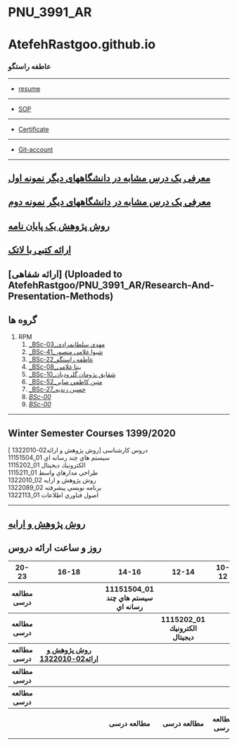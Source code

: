 # PNU_3991_AR
# AtefehRastgoo.github.io

###  عاطفه راستگو
 
---
- [resume](https://atefehrastgoo.github.io/index.html)
---
- [SOP](https://atefehrastgoo.github.io/SOP)
---
- [Certificate](https://atefehrastgoo.github.io/Certificate.jpg)
---
- [Git-account](https://atefehrastgoo.github.io/patchwork.jpg)
---
[ معرفی یک درس مشابه در دانشگاههای دیگر نمونه اول](http://smbidoki.ir/crsdetail.php?crsid=41)
---
[ معرفی یک درس مشابه در دانشگاههای دیگر نمونه دوم](https://www.sku.ac.ir/Department/computer-engineering/Department-CourseCatalogDetail/62)
---
[روش پژوهش یک پایان نامه](https://atefehrastgoo.github.io/ThesisForMethodology.pdf)
---
[ارائه کتبی با لاتک](https://github.com/AtefehRastgoo/PNU_3991_AR/blob/main/Research-And-Presentation-Methods/Latex.rar)
---
[ارائه شفاهی] (Uploaded to AtefehRastgoo/PNU_3991_AR/Research-And-Presentation-Methods)
------------------


## گروه ها
    
1. RPM 
    1. [_BSc-03_مهدی سلطانمرادی](https://github.com/AliRazavi-edu/PNU_3991/tree/master/_BSc/ResearchAndPresentationMethods/1115133_01/03_%D9%85%D9%87%D8%AF%D9%8A%20%D8%B3%D9%84%D8%B7%D8%A7%D9%86%20%D9%85%D8%B1%D8%A7%D8%AF%D9%8A)   
    1. [_BSc-41_شیوا غلامی منصور](https://github.com/AliRazavi-edu/PNU_3991/tree/master/_BSc/ResearchAndPresentationMethods/1322010_02/41_%D8%B4%D9%8A%D9%88%D8%A7%20%D8%BA%D9%84%D8%A7%D9%85%D9%8A%20%D9%85%D9%86%D8%B5%D9%88%D8%B1) 
    1. [_BSc-22_عاطفه راستگو](https://github.com/AliRazavi-edu/PNU_3991/tree/master/_BSc/ResearchAndPresentationMethods/1322010_02/22_%D8%B9%D8%A7%D8%B7%D9%81%D9%87%20%D8%B1%D8%A7%D8%B3%D8%AA%DA%AF%D9%88)
    1. [_BSc-08_بیتا غلامی](https://github.com/AliRazavi-edu/PNU_3991/tree/master/_BSc/ResearchAndPresentationMethods/1115133_01/08_%D8%A8%D9%8A%20%D8%AA%D8%A7%20%D8%BA%D9%81%D8%A7%D8%B1%D9%8A)
    1. [_BSc-10_شقایق پژومان گلرودیان](https://github.com/AliRazavi-edu/PNU_3991/tree/master/_BSc/ResearchAndPresentationMethods/1322010_02/22_%D8%B9%D8%A7%D8%B7%D9%81%D9%87%20%D8%B1%D8%A7%D8%B3%D8%AA%DA%AF%D9%88)
    1. [_BSc-52_متين كاظمي صابر](https://github.com/AliRazavi-edu/PNU_3991/tree/master/_BSc/ResearchAndPresentationMethods/1322010_02/52_%D9%85%D8%AA%D9%8A%D9%86%20%D9%83%D8%A7%D8%B8%D9%85%D9%8A%20%D8%B5%D8%A7%D8%A8%D8%B1)
    1. [_BSc-27_حسین زندیه](https://github.com/AliRazavi-edu/PNU_3991/tree/master/_BSc/ResearchAndPresentationMethods/1322010_01/27_%D8%AD%D8%B3%D9%8A%D9%86%20%D8%B2%D9%86%D8%AF%D9%8A%D9%87)
    1. [_BSc-00_](https://github.com/AliRazavi-edu/PNU_3991/tree/master/_BSc/ResearchAndPresentationMethods/1322010_02/22_%D8%B9%D8%A7%D8%B7%D9%81%D9%87%20%D8%B1%D8%A7%D8%B3%D8%AA%DA%AF%D9%88)
    1. [_BSc-00_](https://github.com/AliRazavi-edu/PNU_3991/tree/master/_BSc/ResearchAndPresentationMethods/1322010_02/22_%D8%B9%D8%A7%D8%B7%D9%81%D9%87%20%D8%B1%D8%A7%D8%B3%D8%AA%DA%AF%D9%88)
 
 ---
 Winter Semester Courses 1399/2020
 ---
 دروس کارشناسی
[روش پژوهش و ارائه02-1322010 ]
<br>
11151504_01 سيستم هاي چند رسانه اي
<br>
1115202_01 الكترونيك ديجيتال
<br>
1115211_01 طراحي مدارهاي واسط
<br>
1322010_02 روش پژوهش و ارايه
<br>
1322089_02 برنامه نويسي پيشرفته
<br>
1322113_01 اصول فناوري اطلاعات
<br>

---
 [روش پژوهش و ارايه](https://github.com/AliRazavi-edu/PNU_3991/tree/master/_BSc/ResearchAndPresentationMethods#TOC)
 ---
 <a name="Course-Table"></a>
## روز و ساعت ارائه دروس
<div dir="ltr">
<table style="width:100%">
  <tr>
    <th >20-23</th>
    <th >16-18</th>
    <th >14-16</th>
    <th >12-14</th>
    <th>10-12</th>
    <th>8-10</th>
    <th>روز</th>
  </tr>
  <tr>
    <th>مطالعه درسی</th>
    <th ></th>
    <th >11151504_01 سيستم هاي چند رسانه اي</th>
    <th ></th>
    <th></th>
    <th></th>
    <th>شنبه</th>
  </tr>
   <tr>
    <th>مطالعه درسی</th>
    <th ></th>
    <th ></th>
    <th>1115202_01 الكترونيك ديجيتال</th>
    <th></th>
    <th ></th>
    <th>یک شنبه</th>
  </tr>
   <tr>
     <th>مطالعه درسی</th>
     <th ><a href="https://github.com/AliRazavi-edu/PNU_3991/tree/master/_BSc/ResearchAndPresentationMethods#TOC" >روش پژوهش و ارائه02-1322010</a> </th>
     <th ></th>
     <th></th>
     <th></th>
    <th ></th>   
    <th>دوشنبه</th>
  </tr>
   <tr>
    <th>مطالعه  درسی</th>
    <th ></th>
    <th ></th>
    <th></th>
    <th></th>
    <th ></th>
    <th>سه شنبه</th>
  </tr>
   <tr>
    <th>مطالعه درسی</th>
    <th ></th>
    <th ></th>
    <th></th>
    <th></th>
     <th ></th>
    <th>چهارشنبه</th>
  </tr>
   <tr>
     <th ></th>
     <th ></th>
     <th>مطالعه درسی</th>
     <th>مطالعه درسی</th>
     <th>مطالعه درسی</th>
    <th>1322089_02 برنامه نويسي پيشرفته</th>
    <th>پنج شنبه</th>
  </tr>
</table>
</div>
